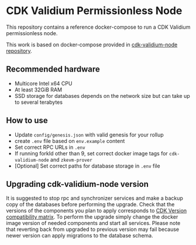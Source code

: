 # CDK Validium Permissionless Node

This repository contains a reference docker-compose to run a CDK Validium permissionless node.

This work is based on docker-compose provided in [cdk-validium-node repository](https://github.com/0xPolygon/cdk-validium-node).

## Recommended hardware
* Multicore Intel x64 CPU
* At least 32GiB RAM
* SSD storage for databases depends on the network size but can take up to several terabytes

## How to use
* Update `config/genesis.json` with valid genesis for your rollup
* create `.env` file based on `env.example` content
* Set correct RPC URLs in `.env`
* If running forkId other than 9, set correct docker image tags for `cdk-validium-node` and `zkevm-prover`
* [Optional] Set correct paths for database storage in `.env` file

## Upgrading cdk-validium-node version

It is suggested to stop rpc and synchronizer services and make a backup copy of the databases before performing the upgrade.
Check that the versions of the components you plan to apply corresponds to [CDK Version compatibility matrix](https://docs.polygon.technology/cdk/version-matrix/).
To perform the upgrade simply change the docker image version of needed components and start all services.
Please note that reverting back from upgraded to previous version may fail because newer version can apply migrations to the database schema.
